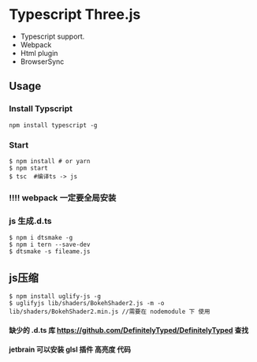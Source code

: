 # Typescript Three.js 

- Typescript support.
- Webpack
- Html plugin
- BrowserSync

## Usage

### Install Typscript

```
npm install typescript -g
```

### Start

```
$ npm install # or yarn
$ npm start
$ tsc  #编译ts -> js
```
### !!!!  webpack 一定要全局安装 

### js 生成.d.ts


```
$ npm i dtsmake -g
$ npm i tern --save-dev
$ dtsmake -s fileame.js
```

## js压缩 
```
$ npm install uglify-js -g
$ uglifyjs lib/shaders/BokehShader2.js -m -o lib/shaders/BokehShader2.min.js //需要在 nodemodule 下 使用 
```


#### 缺少的 .d.ts 库  https://github.com/DefinitelyTyped/DefinitelyTyped 查找

#### jetbrain 可以安装 glsl 插件 高亮度 代码
